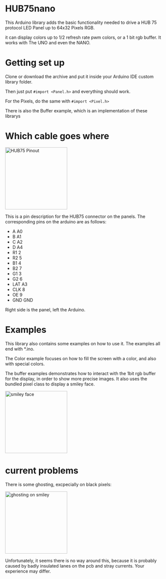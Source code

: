 # HUB75nano
This Arduino library adds the basic functionality needed to drive a HUB 75 protocol LED Panel up to 64x32 Pixels RGB.

it can display colors up to 1/2 refresh rate pwm colors, or a 1 bit rgb buffer. It works with The UNO and even the NANO.

# Getting set up
Clone or download the archive and put it inside your Arduino IDE custom library folder. 

Then just put 
	`#import <Panel.h>`
and everything should work.

For the Pixels, do the same with
	`#import <Pixel.h>`
	
There is also the Buffer example, which is an implementation of these librarys

# Which cable goes where
<img src="https://hackster.imgix.net/uploads/image/file/146124/DisplayPinout.jpg?auto=compress%2Cformat&w=740&h=555" alt="HUB75 Pinout" width="200"/>

This is a pin description for the HUB75 connector on the panels.
The corresponding pins on the arduino are as follows:

- A A0
- B A1
- C A2
- D A4
- R1 2
- R2 5
- B1 4
- B2 7
- G1 3
- G2 6
- LAT A3
- CLK 8
- OE 9
- GND GND

Right side is the panel, left the Arduino.

# Examples
This library also contains some examples on how to use it. The examples all end with *.ino. 

The Color example focuses on how to fill the screen with a color, and also with special colors. 

The buffer examples demonstrates how to interact with the 1bit rgb buffer for the display,
in order to show more precise images. 
It also uses the bundled pixel class to display a smiley face.

<img src="https://i.imgur.com/Zr81xNZ.jpg" alt="smiley face" width="200"/>

# current problems
There is some ghosting, excpecially on black pixels:

<img src="https://i.imgur.com/KeBjTea.jpg" alt="ghosting on smiley" width="200"/>

Unfortunately, it seems there is no way around this, because it is probably caused 
by badly insulated lanes on the pcb and stray currents. Your experience may differ.